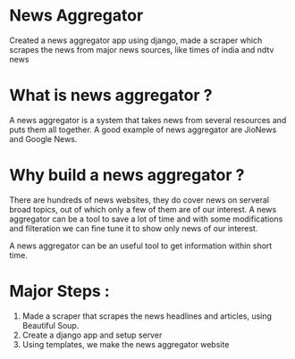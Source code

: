 # News Aggregator

Created a news aggregator app using django, made a scraper which scrapes the news from major news sources, like times of india and ndtv news

# What is news aggregator ?

A news aggregator is a system that takes news from several resources and puts them all together. A good example of news aggregator are JioNews and Google News.

 

# Why build a news aggregator ?

There are hundreds of news websites, they do cover news on serveral broad topics, out of which only a few of them are of our interest. A news aggregator can be a tool to save a lot of time and with some modifications and filteration we can fine tune it to show only news of our interest.

A news aggregator can be an useful tool to get information within short time.

# Major Steps :

1. Made a scraper that scrapes the news headlines and articles, using Beautiful Soup.
2. Create a django app and setup server
3. Using templates, we make the news aggregator website

